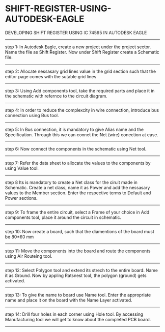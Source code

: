 # SHIFT-REGISTER-USING-AUTODESK-EAGLE
DEVELOPING SHIFT REGISTER USING IC 74595 IN AUTODESK EAGLE
***
step 1: In Autodesk Eagle, create a new project under the project sector. Name the file as Shift Register. Now under Shift Register create a Schematic file.
***
step 2: Allocate nessasary grid lines value in the grid section such that the editor page comes with the sutable grid lines
***
step 3: Using Add components tool, take the required parts and place it in the schematic with refernce to the circuit diagram. 
***
step 4: In order to reduce the complexcity in wire connection, introduce bus connection using Bus tool.
***
step 5: In Bus connection, it is mandatory to give Alias name and the Specification. Through this we can connet the Net (wire) conection at ease.
***
step 6: Now connect the components in the schematic using Net tool. 
***
step 7: Refer the data sheet to allocate the values to the components by using Value tool.
***
step 8 Its is mandatory to create a Net class for the ciruit made in Schematic. Create a net class, name it as Power and add the nessasary values to the Member section. Enter the respective terms to Default and Power sections.
***
step 9: To frame the entire circuit, select a Frame of your choice in Add components tool, place it around the circuit in schematic.
***
step 10: Now create a board, such that the diamentions of the board must be 80*60 mm
***
step 11: Move the components into the board and route the components using Air Routeing tool.
***
step 12: Select Polygon tool and extend its strech to the entire board. Name it as Ground. Now by appling Ratsnest tool, the polygon (ground) gets activated.
***
step 13: To give the name to board use Name tool. Enter the appropriate name and place it on the board with the Name Layer activated.
***
step 14: Drill four holes in each corner using Hole tool. By accessing Manufacturing tool we will get to know about the completed PCB board.
***
